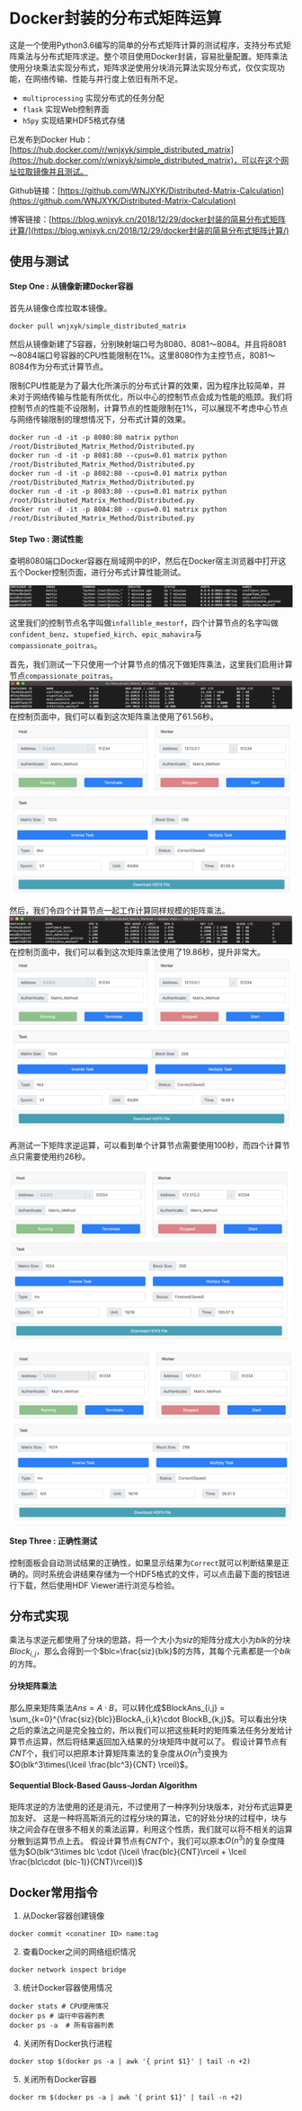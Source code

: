 # Docker封装的分布式矩阵运算

这是一个使用Python3.6编写的简单的分布式矩阵计算的测试程序，支持分布式矩阵乘法与分布式矩阵求逆。整个项目使用Docker封装，容易批量配置。矩阵乘法使用分块乘法实现分布式，矩阵求逆使用分块消元算法实现分布式，仅仅实现功能，在网络传输、性能与并行度上依旧有所不足。

* `multiprocessing` 实现分布式的任务分配
* `flask` 实现Web控制界面
* `h5py` 实现结果HDF5格式存储

已发布到Docker Hub：[https://hub.docker.com/r/wnjxyk/simple_distributed_matrix](https://hub.docker.com/r/wnjxyk/simple_distributed_matrix)，可以在这个网址拉取镜像并且测试。

Github链接：[https://github.com/WNJXYK/Distributed-Matrix-Calculation](https://github.com/WNJXYK/Distributed-Matrix-Calculation)

博客链接：[https://blog.wnjxyk.cn/2018/12/29/docker封装的简易分布式矩阵计算/](https://blog.wnjxyk.cn/2018/12/29/docker封装的简易分布式矩阵计算/)



## 使用与测试

#### Step One : 从镜像新建Docker容器

首先从镜像仓库拉取本镜像。

```shell
docker pull wnjxyk/simple_distributed_matrix
```

然后从镜像新建了5容器，分别映射端口号为8080、8081～8084。并且将8081～8084端口号容器的CPU性能限制在1%。这里8080作为主控节点，8081～8084作为分布式计算节点。

限制CPU性能是为了最大化所演示的分布式计算的效果，因为程序比较简单，并未对于网络传输与性能有所优化，所以中心的控制节点会成为性能的瓶颈。我们将控制节点的性能不设限制，计算节点的性能限制在1%，可以展现不考虑中心节点与网络传输限制的理想情况下，分布式计算的效果。

```shell
docker run -d -it -p 8080:80 matrix python /root/Distributed_Matrix_Method/Distributed.py
docker run -d -it -p 8081:80 --cpus=0.01 matrix python /root/Distributed_Matrix_Method/Distributed.py
docker run -d -it -p 8082:80 --cpus=0.01 matrix python /root/Distributed_Matrix_Method/Distributed.py
docker run -d -it -p 8083:80 --cpus=0.01 matrix python /root/Distributed_Matrix_Method/Distributed.py
docker run -d -it -p 8084:80 --cpus=0.01 matrix python /root/Distributed_Matrix_Method/Distributed.py
```


#### Step Two : 测试性能

查明8080端口Docker容器在局域网中的IP，然后在Docker宿主浏览器中打开这五个Docker控制页面，进行分布式计算性能测试。

![Containers](https://raw.githubusercontent.com/WNJXYK/Distributed-Matrix-Calculation/master/Doc/Containers.png)

这里我们的控制节点名字叫做`infallible_mestorf`，四个计算节点的名字叫做`confident_benz`、`stupefied_kirch`、`epic_mahavira`与`compassionate_poitras`。



首先，我们测试一下只使用一个计算节点的情况下做矩阵乘法，这里我们启用计算节点`compassionate_poitras`。
![One Worker](https://raw.githubusercontent.com/WNJXYK/Distributed-Matrix-Calculation/master/Doc/OneWorker.png)
在控制页面中，我们可以看到这次矩阵乘法使用了61.56秒。
![One Worker Result](https://raw.githubusercontent.com/WNJXYK/Distributed-Matrix-Calculation/master/Doc/OneResult.png)

然后，我们令四个计算节点一起工作计算同样规模的矩阵乘法。
![Four Worker](https://raw.githubusercontent.com/WNJXYK/Distributed-Matrix-Calculation/master/Doc/FourWorker.png)
在控制页面中，我们可以看到这次矩阵乘法使用了19.86秒，提升非常大。
![Four Worker Result](https://raw.githubusercontent.com/WNJXYK/Distributed-Matrix-Calculation/master/Doc/FourResult.png)



再测试一下矩阵求逆运算，可以看到单个计算节点需要使用100秒，而四个计算节点只需要使用约26秒。

![Inv One Worker](https://raw.githubusercontent.com/WNJXYK/Distributed-Matrix-Calculation/master/Doc/InvOne.png)

![Inv Four Worker](https://raw.githubusercontent.com/WNJXYK/Distributed-Matrix-Calculation/master/Doc/InvFour.png)



#### Step Three : 正确性测试

控制面板会自动测试结果的正确性，如果显示结果为`Correct`就可以判断结果是正确的。同时系统会讲结果存储为一个HDF5格式的文件，可以点击最下面的按钮进行下载，然后使用HDF Viewer进行浏览与检验。



## 分布式实现

乘法与求逆元都使用了分块的思路，将一个大小为$siz$的矩阵分成大小为$blk$的分块$Block_{i,j}$，那么会得到一个$blc=\frac{siz}{blk}$的方阵，其每个元素都是一个$blk$的方阵。

#### 分块矩阵乘法

那么原来矩阵乘法$Ans = A\cdot B$，可以转化成$BlockAns_{i,j} = \sum_{k=0}^{\frac{siz}{blc}}BlockA_{i,k}\cdot BlockB_{k,j}$。可以看出分块之后的乘法之间是完全独立的，所以我们可以把这些耗时的矩阵乘法任务分发给计算节点运算，然后将结果返回加入结果的分块矩阵中就可以了。
假设计算节点有$CNT$个，我们可以把原本计算矩阵乘法的复杂度从$O(n^3)$变换为$O(blk^3\times(\lceil \frac{blc^3}{CNT} \rceil)$。

#### Sequential Block-Based Gauss-Jordan Algorithm

矩阵求逆的方法使用的还是消元，不过使用了一种序列分块版本，对分布式运算更加友好。
这是一种将高斯消元的过程分块的算法，它的好处分块的过程中，块与块之间会存在很多不相关的乘法运算，利用这个性质，我们就可以将不相关的运算分散到运算节点上去。
假设计算节点有$CNT$个，我们可以原本$O(n^3)$的复杂度降低为$O(blk^3\times blc \cdot (\lceil \frac{blc}{CNT}\rceil + \lceil \frac{blc\cdot (blc-1)}{CNT}\rceil))$



## Docker常用指令

1. 从Docker容器创建镜像

```shell
docker commit <conatiner ID> name:tag
```

2. 查看Docker之间的网络组织情况

```shell
docker network inspect bridge
```
3. 统计Docker容器使用情况

```shell
docker stats # CPU使用情况
docker ps # 运行中容器列表
docker ps -a  # 所有容器列表
```

4. 关闭所有Docker执行进程

```shell
docker stop $(docker ps -a | awk '{ print $1}' | tail -n +2)
```
5. 关闭所有Docker容器

```shell
docker rm $(docker ps -a | awk '{ print $1}' | tail -n +2)
```